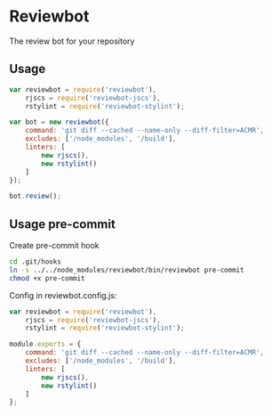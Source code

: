 # Reviewbot
The review bot for your repository

## Usage
```js
var reviewbot = require('reviewbot'),
    rjscs = require('reviewbot-jscs'),
    rstylint = require('reviewbot-stylint');

var bot = new reviewbot({
    command: 'git diff --cached --name-only --diff-filter=ACMR',
    excludes: ['/node_modules', '/build'],
    linters: [
        new rjscs(),
        new rstylint()
    ]
});

bot.review();
```

## Usage pre-commit
Create pre-commit hook
```bash
cd .git/hooks
ln -s ../../node_modules/reviewbot/bin/reviewbot pre-commit
chmod +x pre-commit
```

Config in reviewbot.config.js:
```js
var reviewbot = require('reviewbot'),
    rjscs = require('reviewbot-jscs'),
    rstylint = require('reviewbot-stylint');

module.exports = {
    command: 'git diff --cached --name-only --diff-filter=ACMR',
    excludes: ['/node_modules', '/build'],
    linters: [
        new rjscs(),
        new rstylint()
    ]
};
```

